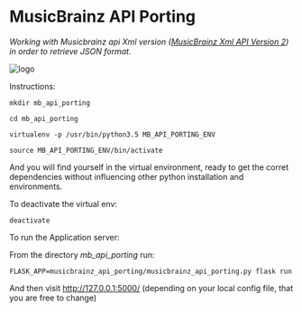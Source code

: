 # MusicBrainz API Porting

_Working with Musicbrainz api Xml version ([MusicBrainz Xml API Version 2](https://musicbrainz.org/doc/Development/XML_Web_Service/Version_2))
 in order to retrieve JSON format._



![logo](https://staticbrainz.org/MB/images/layout/header-logo-791fb3f5ca.svg)



Instructions:

```
mkdir mb_api_porting
```
 
 
``` 
cd mb_api_porting

``` 

```
virtualenv -p /usr/bin/python3.5 MB_API_PORTING_ENV

```

```
source MB_API_PORTING_ENV/bin/activate
```

And you will find yourself in the virtual environment, ready to get the corret dependencies
without influencing other python installation and environments.


To deactivate the virtual env:

```
deactivate
```



To run the Application server:

From the directory *mb_api_porting*
run:

```
FLASK_APP=musicbrainz_api_porting/musicbrainz_api_porting.py flask run
```

And then visit http://127.0.0.1:5000/  (depending on your local config file, that you are free to change)
